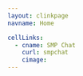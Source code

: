 ```yaml
---
layout: clinkpage
navname: Home

cellLinks:
  - cname: SMP Chat
    curl: smpchat
    cimage: 
---
```

